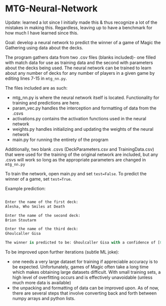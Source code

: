 # MTG-Neural-Network

Update: learned a lot since I initially made this & thus recognize a lot of the mistakes in making this. Regardless, leaving up to have a benchmark for how much I have learned since this.

Goal: develop a neural network to predict the winner of a game of Magic the Gathering using data about the decks.

The program gathers data from two .csv files (blanks included)- one filled with match data for use as training data and the second with parameters about the decks being used. The neural network can be trained to learn about any number of decks for any number of players in a given game by editing lines 7-15 in ```mtg_nn.py```.


The files included are as such:

  - mtg_nn.py is where the neural network itself is located. Functionality for training and predictions are here.
  - param_vec.py handles the interception and formatting of data from the .csvs
  - activations.py contains the activation functions used in the neural network
  - weights.py handles initializing and updating the weights of the neural network
  - main.py for running the entirety of the program
  
 Additionally, two blank .csvs (DeckParameters.csv and TrainingData.csv) that were used for the training of the original network are included, but any .csvs will work so long as the appropriate parameters are changed in ```mtg_nn.py```


To train the network, open main.py and set ```test=False```. To predict the winner of a game, set ```test=True```. 

Example prediction:

```python main.py

Enter the name of the first deck:
Alesha, Who Smiles at Death

Enter the name of the second deck:
Brion Stoutarm

Enter the name of the third deck:
Ghoulcaller Gisa

The winner is predicted to be: Ghoulcaller Gisa with a confidence of [0.98]
```

To be improved upon further iterations (subtle ML joke):

  - one needs a very large dataset for training if appreciable accuracy is to be expected. Unfortunately, games of Magic     often take a long time which makes obtaining large datasets difficult. With small training sets, a high level of overfitting   occurs and is effectively unavoidable (unless much more data is available)
  - the unpacking and formatting of data can be improved upon. As of now, there are several steps that involve converting       back and forth between numpy arrays and python lists.

